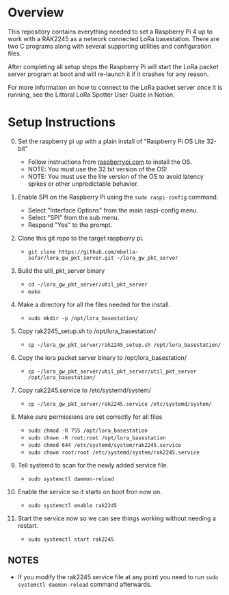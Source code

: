 # Overview

This repository contains everything needed to set a Raspberry Pi 4 up to work with a RAK2245 as a network connected LoRa basestation. There are two C programs along with several supporting utilities and configuration files.

After completing all setup steps the Raspberry Pi will start the LoRa packet server program at boot and will re-launch it if it crashes for any reason.

For more information on how to connect to the LoRa packet server once it is running, see the Littoral LoRa Spotter User Guide in Notion.

# Setup Instructions

0. Set the raspberry pi up with a plain install of "Raspberry Pi OS Lite 32-bit"
    - Follow instructions from [raspberrypi.com](https://www.raspberrypi.com/) to install the OS.
    - NOTE: You must use the 32 bit version of the OS!
    - NOTE: You must use the lite version of the OS to avoid latency spikes or other unpredictable behavior.

1. Enable SPI on the Raspberry Pi using the `sudo raspi-config` command.
   - Select "Interface Options" from the main raspi-config menu.
   - Select "SPI" from the sub menu.
   - Respond "Yes" to the prompt. 

2. Clone this git repo to the target raspberry pi.
    - `git clone https://github.com/mbella-sofar/lora_gw_pkt_server.git ~/lora_gw_pkt_server`

3. Build the util_pkt_server binary
    - `cd ~/lora_gw_pkt_server/util_pkt_server`
    - `make`

4. Make a directory for all the files needed for the install.
    - `sudo mkdir -p /opt/lora_basestation/`

5. Copy rak2245_setup.sh to /opt/lora_basestation/
    - `cp ~/lora_gw_pkt_server/rak2245_setup.sh /opt/lora_basestation/`

6. Copy the lora packet server binary to /opt/lora_basestation/
    - `cp ~/lora_gw_pkt_server/util_pkt_server/util_pkt_server /opt/lora_basestation/`

7. Copy rak2245.service to /etc/systemd/system/
    - `cp ~/lora_gw_pkt_server/rak2245.service /etc/systemd/system/`

8. Make sure permissions are set correctly for all files
    - `sudo chmod -R 755 /opt/lora_basestation`
    - `sudo chown -R root:root /opt/lora_basestation`
    - `sudo chmod 644 /etc/systemd/system/rak2245.service`
    - `sudo chown root:root /etc/systemd/system/rak2245.service`

9. Tell systemd to scan for the newly added service file.
    - `sudo systemctl daemon-reload`

10. Enable the service so it starts on boot fron now on.
    - `sudo systemctl enable rak2245`

11. Start the service now so we can see things working without needing a restart.
    - `sudo systemctl start rak2245`

## NOTES
   - If you modify the rak2245.service file at any point you need to run `sudo systemctl daemon-reload` command afterwards.
